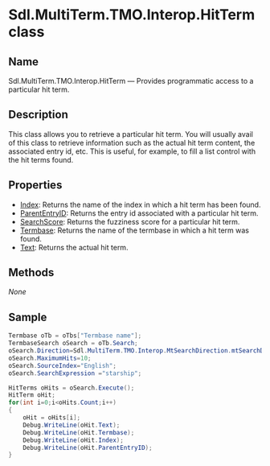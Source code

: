 # Sdl.MultiTerm.TMO.Interop.HitTerm class




## Name

Sdl.MultiTerm.TMO.Interop.HitTerm —          Provides programmatic access to a particular hit term.



## Description



This class allows you to retrieve a particular hit term. You will usually avail of this class to retrieve information such as the actual hit term content, the associated entry id, etc. This is useful, for example, to fill a list control with the hit terms found.



## Properties

* [Index](Sdl.MultiTerm.TMO.Interop.HitTerm.Index.md): Returns the name of the index in which a hit term has been found.
* [ParentEntryID](Sdl.MultiTerm.TMO.Interop.HitTerm.ParentEntryID.md): Returns the entry id associated with a particular hit term.
* [SearchScore](Sdl.MultiTerm.TMO.Interop.HitTerm.SearchScore.md): Returns the fuzziness score for a particular hit term.
* [Termbase](Sdl.MultiTerm.TMO.Interop.HitTerm.Termbase.md): Returns the name of the termbase in which a hit term was found.
* [Text](Sdl.MultiTerm.TMO.Interop.HitTerm.Text.md): Returns the actual hit term.




## Methods
*None*


## Sample


```cs
Termbase oTb = oTbs["Termbase name"];
TermbaseSearch oSearch = oTb.Search;
oSearch.Direction=Sdl.MultiTerm.TMO.Interop.MtSearchDirection.mtSearchDown;
oSearch.MaximumHits=10;
oSearch.SourceIndex="English";
oSearch.SearchExpression ="starship";

HitTerms oHits = oSearch.Execute();
HitTerm oHit;
for(int i=0;i<oHits.Count;i++)
{
   	oHit = oHits[i];
   	Debug.WriteLine(oHit.Text);
   	Debug.WriteLine(oHit.Termbase);
   	Debug.WriteLine(oHit.Index);
   	Debug.WriteLine(oHit.ParentEntryID);
}
```


